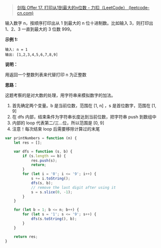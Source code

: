 > [剑指 Offer 17. 打印从1到最大的n位数 - 力扣（LeetCode） (leetcode-cn.com)](https://leetcode-cn.com/problems/da-yin-cong-1dao-zui-da-de-nwei-shu-lcof/)

输入数字 n，按顺序打印出从 1 到最大的 n 位十进制数。比如输入 3，则打印出 1、2、3 一直到最大的 3 位数 999。



**示例 1:**

```
输入: n = 1
输出: [1,2,3,4,5,6,7,8,9]
```



**说明：**

用返回一个整数列表来代替打印
n 为正整数



**思路：**

这题考察的是对大数的处理，用字符串来模拟数字的加法。

1. 首先确定两个变量。b 是当前位数，范围在 [1, n] ，s 是首位数字，范围在 [1, 9]
2. 在 dfs 内部，结束条件为字符串长度达到当前位数，把字符串 push 到数组中
3. 内部的 loop 代表第二/三…位，所以范围是 [0, 9]
4. 注意！每次结束 loop 后需要移除计算过的末尾



```js
var printNumbers = function (n) {
    let res = [];

    var dfs = function (s, b) {
        if (s.length == b) {
            res.push(s);
            return;
        }
        for (let i = '0'; i <= '9'; i++) {
            s += i.toString();
            dfs(s, b);
            // remove the last digit after using it
            s = s.slice(0, -1);
        }
    }

    for (let b = 1; b <= n; b++) {
        for (let s = '1'; s <= '9'; s++) {
            dfs(s.toString(), b);
        }
    }

    return res;
}
```

